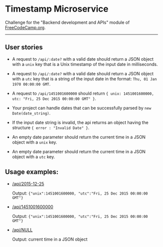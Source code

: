 # Timestamp Microservice

Challenge for the "Backend development and APIs" module of [FreeCodeCamp.org](https://www.freecodecamp.org/).

---

## User stories

- A request to `/api/:date?` with a valid date should return a JSON object with a `unix` key that is a Unix timestamp of the input date in milliseconds.

- A request to `/api/:date?` with a valid date should return a JSON object with a `utc` key that is a string of the input date in the format: `Thu, 01 Jan 1970 00:00:00 GMT`.

- A request to `/api/1451001600000` should return `{ unix: 1451001600000, utc: "Fri, 25 Dec 2015 00:00:00 GMT" }`.

- Your project can handle dates that can be successfully parsed by `new Date(date_string)`.

- If the input date string is invalid, the api returns an object having the structure `{ error : "Invalid Date" }`.

- An empty date parameter should return the current time in a JSON object with a `unix` key.

- An empty date parameter should return the current time in a JSON object with a `utc` key.

## Usage examples:

- [/api/2015-12-25](api/2015-12-25)

  Output: `{"unix":1451001600000, "utc":"Fri, 25 Dec 2015 00:00:00 GMT"}`

- [/api/1451001600000](api/1451001600000)

  Output: `{"unix":1451001600000, "utc":"Fri, 25 Dec 2015 00:00:00 GMT"}`

- [/api/NULL](api/)

  Output: current time in a JSON object
